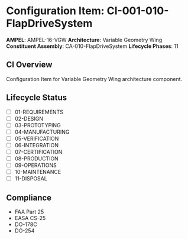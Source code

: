 # Configuration Item: CI-001-010-FlapDriveSystem

**AMPEL**: AMPEL-16-VGW
**Architecture**: Variable Geometry Wing
**Constituent Assembly**: CA-010-FlapDriveSystem
**Lifecycle Phases**: 11

## CI Overview
Configuration Item for Variable Geometry Wing architecture component.

## Lifecycle Status
- [ ] 01-REQUIREMENTS
- [ ] 02-DESIGN
- [ ] 03-PROTOTYPING
- [ ] 04-MANUFACTURING
- [ ] 05-VERIFICATION
- [ ] 06-INTEGRATION
- [ ] 07-CERTIFICATION
- [ ] 08-PRODUCTION
- [ ] 09-OPERATIONS
- [ ] 10-MAINTENANCE
- [ ] 11-DISPOSAL

## Compliance
- FAA Part 25
- EASA CS-25
- DO-178C
- DO-254
